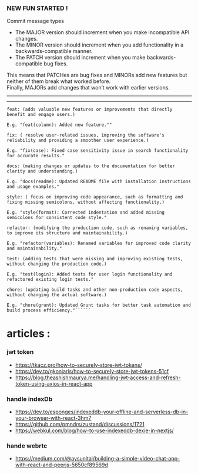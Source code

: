 ### NEW FUN STARTED !

Commit message types

- The MAJOR version should increment when you make incompatible API changes.
- The MINOR version should increment when you add functionality in a backwards-compatible manner.
- The PATCH version should increment when you make backwards-compatible bug fixes.

This means that PATCHes are bug fixes and MINORs add new features but neither of them break what worked before. <br/> Finally, MAJORs add changes that won’t work with earlier versions.

<hr/>
<hr/>

```````
feat: (adds valuable new features or improvements that directly benefit and engage users.)

E.g. "feat(column): Added new feature.""

fix: ( resolve user-related issues, improving the software's reliability and providing a smoother user experience.)

E.g. "fix(case): Fixed case sensitivity issue in search functionality for accurate results."

docs: (making changes or updates to the documentation for better clarity and understanding.)

E.g. "docs(readme): Updated README file with installation instructions and usage examples."

style: ( focus on improving code appearance, such as formatting and fixing missing semicolons, without affecting functionality.)

E.g. "style(format): Corrected indentation and added missing semicolons for consistent code style."

refactor: (modifying the production code, such as renaming variables, to improve its structure and maintainability.)

E.g. "refactor(variables): Renamed variables for improved code clarity and maintainability."

test: (adding tests that were missing and improving existing tests, without changing the production code.)

E.g. "test(login): Added tests for user login functionality and refactored existing login tests."

chore: (updating build tasks and other non-production code aspects, without changing the actual software.)

E.g. "chore(grunt): Updated Grunt tasks for better task automation and build process efficiency."``````

```````

# articles :

### jwt token

- https://tkacz.pro/how-to-securely-store-jwt-tokens/
- https://dev.to/gkoniaris/how-to-securely-store-jwt-tokens-51cf
- https://blog.theashishmaurya.me/handling-jwt-access-and-refresh-token-using-axios-in-react-app

### handle indexDb

- https://dev.to/esponges/indexeddb-your-offline-and-serverless-db-in-your-browser-with-react-3hm7
- https://github.com/pmndrs/zustand/discussions/1721
- https://webkul.com/blog/how-to-use-indexeddb-dexie-in-nextjs/

### hande webrtc
- https://medium.com/@aysunitai/building-a-simple-video-chat-app-with-react-and-peerjs-5650cf89569d